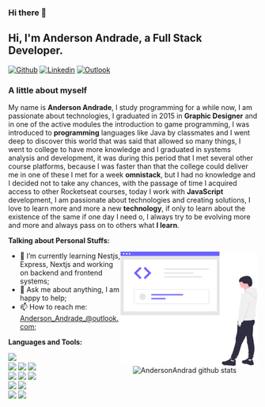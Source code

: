 ### Hi there 👋

<!-- Your title -->

## Hi, I'm Anderson Andrade, a Full Stack Developer.

[![Github](https://img.shields.io/badge/-Github-000?style=flat&logo=Github&logoColor=white)](https://github.com/AndersonAndrad)
[![Linkedin](https://img.shields.io/badge/-LinkedIn-blue?style=flat&logo=Linkedin&logoColor=white)](https://www.linkedin.com/in/andersonandrad/)
[![Outlook](https://img.shields.io/badge/-Outlook-blue?style=flat&logo=Gmail&logoColor=black)](mailto:Anderson_Andrade_@Outlook.com)
&nbsp;

<!--About you title-->

### A little about myself

<!--About you text-->

My name is **Anderson Andrade**, I study programming for a while now, I am passionate about technologies, I graduated in 2015 in **Graphic Designer** and in one of the active modules the introduction to game programming, I was introduced to **programming** languages ​​like Java by classmates and I went deep to discover this world that was said that allowed so many things, I went to college to have more knowledge and I graduated in systems analysis and development, it was during this period that I met several other course platforms, because I was faster than that the college could deliver me in one of these I met for a week **omnistack**, but I had no knowledge and I decided not to take any chances, with the passage of time I acquired access to other Rocketseat courses, today I work with **JavaScript** development, I am passionate about technologies and creating solutions, I love to learn more and more a new **technology**, if only to learn about the existence of the same if one day I need o, I always try to be evolving more and more and always pass on to others what **I learn**.

<!-- Talking about you -->

**Talking about Personal Stuffs:**

<!-- Any image aligned to the right. Beware the width -->
<img width="55%" align="right" alt="Github" src="https://raw.githubusercontent.com/AndersonAndrad/AndersonAndrad/a9a4e129d35c9c63ebdada2713fbf6c0d7960b52/images/centerimage.svg" />

- 🌱 I’m currently learning Nestjs, Express, Nextjs and working on backend and frontend systems;
- 💬 Ask me about anything, I am happy to help;
- 📫 How to reach me: Anderson_Andrade_@outlook.com;

**Languages and Tools:**

<!-- Your github readme stats
You can use this api: https://github.com/anuraghazra/github-readme-stats
-->

<p>
  <a href="https://github.com/AndersonAndrad">
    <img width="50%" align="right" alt="AndersonAndrad github stats" src="https://github-readme-stats.vercel.app/api?username=AndersonAndrad&show_icons=true&hide_border=true&theme=dark" />
    <img src="https://github-readme-stats.vercel.app/api/top-langs/?username=AndersonAndrad&icons=true&title_color=ffffff&icon_color=2A75CF&text_color=daf7dc&bg_color=191919">
  </a>
  <!-- Your languages and tools. Be careful with the alignment. 
  You can use this sites to get logos: https://www.vectorlogo.zone or https://simpleicons.org/
  -->
    <br>
<code><img width="10%" src="https://www.vectorlogo.zone/logos/reactjs/reactjs-ar21.svg"></code>
<code><img width="10%" src="https://www.vectorlogo.zone/logos/javascript/javascript-ar21.svg"></code>
<code><img width="10%" src="https://www.vectorlogo.zone/logos/typescriptlang/typescriptlang-ar21.svg"></code>
<br />
<code><img width="10%" src="https://www.vectorlogo.zone/logos/nodejs/nodejs-ar21.svg"></code>
<code><img width="10%" src="https://www.vectorlogo.zone/logos/expressjs/expressjs-ar21.svg"></code>
<code><img width="10%" src="https://www.vectorlogo.zone/logos/mysql/mysql-ar21.svg"></code>
<br />
<code><img width="10%" src="https://www.vectorlogo.zone/logos/git-scm/git-scm-ar21.svg"></code>
<code><img width="10%" src="https://www.vectorlogo.zone/logos/docker/docker-ar21.svg"></code>
<br />
<code><img width="10%" src="https://www.vectorlogo.zone/logos/visualstudio_code/visualstudio_code-ar21.svg"></code>
<code><img width="10%" src="https://www.vectorlogo.zone/logos/figma/figma-ar21.svg"></code>
</p>



